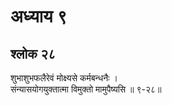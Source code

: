 # अध्याय ९

## श्लोक २८

शुभाशुभफलैरेवं मोक्ष्यसे कर्मबन्धनैः ।<br>संन्यासयोगयुक्तात्मा विमुक्तो मामुपैष्यसि ॥ ९-२८॥<br><br>

